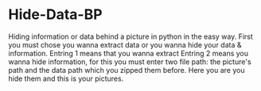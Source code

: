 # Hide-Data-BP
Hiding information or data behind a picture in python in the easy way.
First you must chose you wanna extract data or you wanna hide your data & information.
Entring 1 means that you wanna extract
Entring 2 means you wanna hide information, for this you must enter two file path: the picture's path and the data path which you zipped them before.
Here you are you hide them and this is your pictures.
